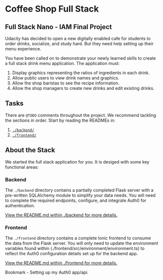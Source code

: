 # Coffee Shop Full Stack

## Full Stack Nano - IAM Final Project

Udacity has decided to open a new digitally enabled cafe for students to order drinks, socialize, and study hard. But they need help setting up their menu experience.

You have been called on to demonstrate your newly learned skills to create a full stack drink menu application. The application must:

1) Display graphics representing the ratios of ingredients in each drink.
2) Allow public users to view drink names and graphics.
3) Allow the shop baristas to see the recipe information.
4) Allow the shop managers to create new drinks and edit existing drinks.

## Tasks

There are `@TODO` comments throughout the project. We recommend tackling the sections in order. Start by reading the READMEs in:

1. [`./backend/`](./backend/README.md)
2. [`./frontend/`](./frontend/README.md)

## About the Stack

We started the full stack application for you. It is desiged with some key functional areas:

### Backend

The `./backend` directory contains a partially completed Flask server with a pre-written SQLAlchemy module to simplify your data needs. You will need to complete the required endpoints, configure, and integrate Auth0 for authentication.

[View the README.md within ./backend for more details.](./backend/README.md)

### Frontend

The `./frontend` directory contains a complete Ionic frontend to consume the data from the Flask server. You will only need to update the environment variables found within (./frontend/src/environment/environment.ts) to reflect the Auth0 configuration details set up for the backend app. 

[View the README.md within ./frontend for more details.](./frontend/README.md)

Bookmark - Setting up my Auth0 app/api.